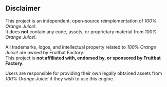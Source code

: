 ## Disclaimer  
This project is an independent, open-source reimplementation of *100% Orange Juice!*.  
It does **not** contain any code, assets, or proprietary material from *100% Orange Juice!*.  

All trademarks, logos, and intellectual property related to *100% Orange Juice!* are owned by Fruitbat Factory.  
This project is **not affiliated with, endorsed by, or sponsored by Fruitbat Factory**.  

Users are responsible for providing their own legally obtained assets from *100% Orange Juice!* if they wish to use this engine.  
